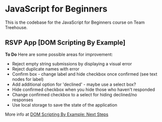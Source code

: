 # JavaScript for Beginners

This is the codebase for the JavaScript for Beginners course on Team Treehouse.

## RSVP App [DOM Scripting By Example]

**To Do**
Here are some possible areas for improvement:

- Reject empty string submissions by displaying a visual error
- Reject duplicate names with error
- Confirm box - change label and hide checkbox once confirmed (see text nodes for label)
- Add additional option for 'declined' - maybe use a select box?
- Hide confirmed checkbox when you hide those who haven't responded
- Change confirmed checkbox to a select for hiding declined/no responses
- Use local storage to save the state of the application

More info at [DOM Scripting By Example: Next Steps](https://teamtreehouse.com/library/next-steps-4)
